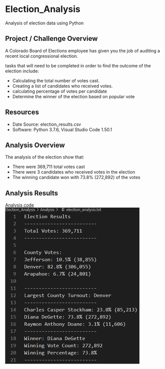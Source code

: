 # Election_Analysis
Analysis of election data using Python 

## Project / Challenge Overview 
A Colorado Board of Elections employee has given you the job of auditing a recent local congressional election.  

tasks that will need to be completed in order to find the outcome of the election include: 
- Calculating the total number of votes cast. 
- Creating a list of candidates who received votes. 
- calculating percentage of votes per candidate 
- Determine the winner of the election based on popular vote

## Resources 
- Date Source: election_results.csv
- Software: Python 3.7.6, Visual Studio Code 1.50.1

## Analysis Overview  
The analysis of the election show that: 
- There were 369,711 total votes cast 
- There were 3 candidates who received votes in the election 
- The winning candidate won with 73.8% (272,892) of the votes 


## Analysis Results 
[Analysis code](https://github.com/DonnieData/Election_Analysis/blob/main/PyPoll_Challenge.py)
![results](https://github.com/DonnieData/Election_Analysis/blob/main/analysis/election_results.png)

